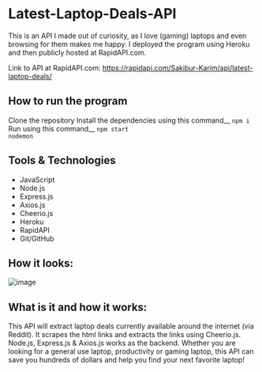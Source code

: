 # Latest-Laptop-Deals-API

This is an API I made out of curiosity, as I love (gaming) laptops and even browsing for them makes me happy. I deployed the program using Heroku and then publicly hosted at RapidAPI.com.

Link to API at RapidAPI.com: https://rapidapi.com/Sakibur-Karim/api/latest-laptop-deals/

## How to run the program

Clone the repository
Install the dependencies using this command__
<code>npm i</code>
Run using this command__
<code>npm start nodemon</code>

## Tools & Technologies

- JavaScript
- Node.js
- Express.js
- Axios.js
- Cheerio.js
- Heroku
- RapidAPI
- Git/GitHub

## How it looks:
![image](https://user-images.githubusercontent.com/58964916/150865654-eeda2ba1-452a-41aa-bf6e-73f6a3ea7327.png)

## What is it and how it works:

This API will extract laptop deals currently available around the internet (via Reddit). It scrapes the html links and extracts the links using Cheerio.js. Node.js, Express.js & Axios.js works as the backend. Whether you are looking for a general use laptop, productivity or gaming laptop, this API can save you hundreds of dollars and help you find your next favorite laptop!
